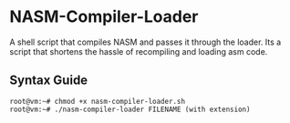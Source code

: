 # NASM-Compiler-Loader
A shell script that compiles NASM and passes it through the loader. Its a script that shortens the hassle of recompiling and loading asm code. 

## Syntax Guide
```console
root@vm:~# chmod +x nasm-compiler-loader.sh
root@vm:~# ./nasm-compiler-loader FILENAME (with extension)
```
